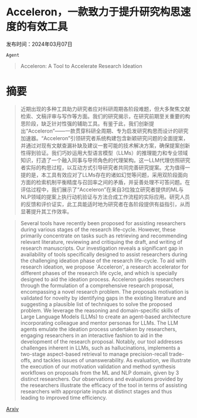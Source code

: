 # Acceleron，一款致力于提升研究构思速度的有效工具

发布时间：2024年03月07日

`Agent`

> Acceleron: A Tool to Accelerate Research Ideation

# 摘要

> 近期出现的多种工具助力研究者应对科研周期各阶段难题，但大多聚焦文献检索、文稿评审与写作等方面。我们的研究揭示，在研究前期至关重要的构思阶段，缺乏针对性强的辅助工具。有鉴于此，我们创新提出“Acceleron”——一款贯穿科研全周期、专为启发研究构思而设计的研究加速器。“Acceleron”引领研究者系统构建包含新颖研究问题的全面提案，并通过对现有文献查漏补缺及建议一套可能的技术解决方案，确保提案创新性得到验证。我们巧妙运用大型语言模型（LLMs）的推理能力和专业领域知识，打造了一个融入同事与导师角色的代理架构。这一LLM代理仿照研究者实际的构思过程，以互动方式引导研究者共同完善研究提案。尤为值得一提的是，本工具有效应对了LLMs存在的诸如幻觉等问题，采用双阶段面向方面的检索机制平衡精度与召回率之间的矛盾，并妥善处理不可答问题。在评估过程中，我们展示了“Acceleron”在来自3位独立研究者提供的ML与NLP领域的提案上执行动机验证与方法合成工作流程的实际应用。研究人员的反馈和评价证实，此工具能适时地为研究者在各阶段提供有益指引，从而显著提升其工作效率。

> Several tools have recently been proposed for assisting researchers during various stages of the research life-cycle. However, these primarily concentrate on tasks such as retrieving and recommending relevant literature, reviewing and critiquing the draft, and writing of research manuscripts. Our investigation reveals a significant gap in availability of tools specifically designed to assist researchers during the challenging ideation phase of the research life-cycle. To aid with research ideation, we propose `Acceleron', a research accelerator for different phases of the research life cycle, and which is specially designed to aid the ideation process. Acceleron guides researchers through the formulation of a comprehensive research proposal, encompassing a novel research problem. The proposals motivation is validated for novelty by identifying gaps in the existing literature and suggesting a plausible list of techniques to solve the proposed problem. We leverage the reasoning and domain-specific skills of Large Language Models (LLMs) to create an agent-based architecture incorporating colleague and mentor personas for LLMs. The LLM agents emulate the ideation process undertaken by researchers, engaging researchers in an interactive fashion to aid in the development of the research proposal. Notably, our tool addresses challenges inherent in LLMs, such as hallucinations, implements a two-stage aspect-based retrieval to manage precision-recall trade-offs, and tackles issues of unanswerability. As evaluation, we illustrate the execution of our motivation validation and method synthesis workflows on proposals from the ML and NLP domain, given by 3 distinct researchers. Our observations and evaluations provided by the researchers illustrate the efficacy of the tool in terms of assisting researchers with appropriate inputs at distinct stages and thus leading to improved time efficiency.

[Arxiv](https://arxiv.org/abs/2403.04382)